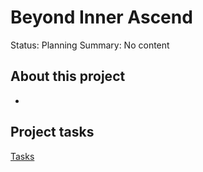 # Beyond Inner Ascend

Status: Planning
Summary: No content

## About this project

- 

## Project tasks

[Tasks](Beyond%20Inner%20Ascend%204e9288363f854de0873eb470c1a8295d/Tasks%20f8fea4067607407a8c8e57d1222bdd08.csv)